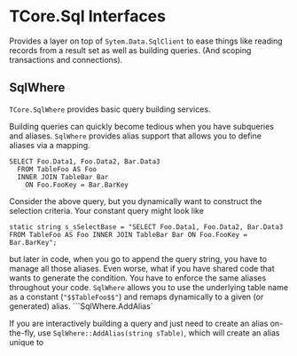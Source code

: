 # TCore.Sql Interfaces
Provides a layer on top of `Sytem.Data.SqlClient` to ease things like reading records from a result set as well as building queries. (And scoping transactions and connections).
## SqlWhere
`TCore.SqlWhere` provides basic query building services.

Building queries can quickly become tedious when you have subqueries and aliases. `SqlWhere` provides alias support that allows you to define aliases via a mapping.
```
SELECT Foo.Data1, Foo.Data2, Bar.Data3
  FROM TableFoo AS Foo
  INNER JOIN TableBar Bar
    ON Foo.FooKey = Bar.BarKey
```
Consider the above query, but you dynamically want to construct the selection criteria. Your constant query might look like
```
static string s_sSelectBase = "SELECT Foo.Data1, Foo.Data2, Bar.Data3 FROM TableFoo AS Foo INNER JOIN TableBar Bar ON Foo.FooKey = Bar.BarKey";
```
but later in code, when you go to append the query string, you have to manage all those aliases. Even worse, what if you have shared code that wants to generate the condition. You have to enforce the same aliases throughout your code.
`SqlWhere` allows you to use the underlying table name as a constant (`"$$TableFoo$$"`) and remaps dynamically to a given (or generated) alias.
```SqlWhere.AddAlias`


If you are interactively building a query and just need to create an alias on-the-fly, use `SqlWhere::AddAlias(string sTable)`, which will create an alias unique to 

<!--stackedit_data:
eyJoaXN0b3J5IjpbMTkwNzc4NDA1NSwtMTQ4MjAyNjU4NV19
-->